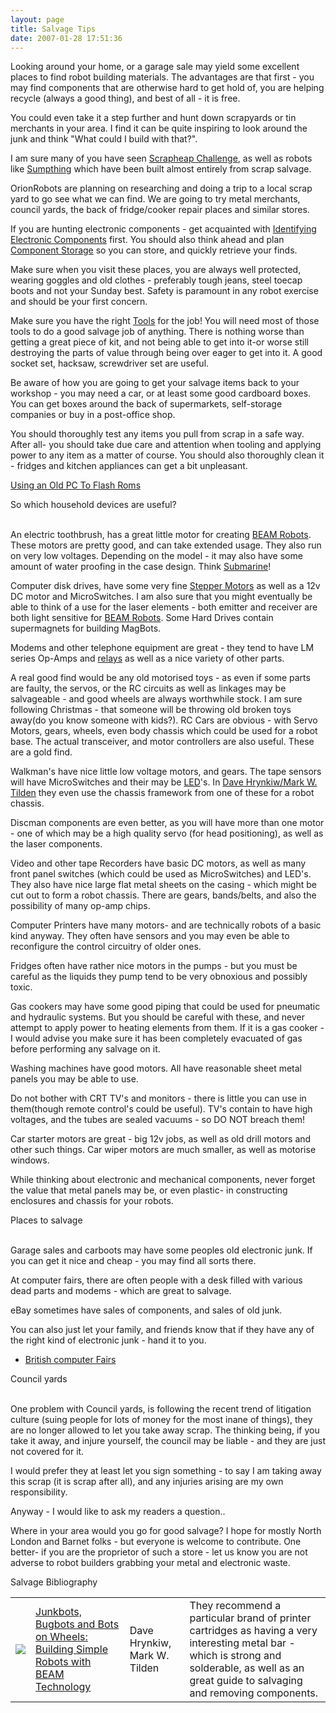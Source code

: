 ```yaml
---
layout: page
title: Salvage Tips
date: 2007-01-28 17:51:36
---
```

<p>Looking around your home, or a garage sale may yield some excellent places to find robot building materials. The advantages are that first - you may find components that are otherwise hard to get hold of, you are helping recycle (always a good thing), and best of all - it is free.
</p>
<p>You could even take it a step further and hunt down scrapyards or tin merchants in your area. I find it can be quite inspiring to look around the junk and think "What could I build with that?".
</p>
<p>I am sure many of you have seen <a href="/wiki/scrapheap_challenge.html" title="Quirky British Gameshow">Scrapheap Challenge</a>, as well as robots like <a href="/wiki/sumpthing.html" title="Sumpthing">Sumpthing</a> which have been built almost entirely from scrap salvage.
</p>
<p>OrionRobots are planning on researching and doing a trip to a local scrap yard to go see what we can find. We are going to try metal merchants, council yards, the back of fridge/cooker repair places and similar stores.
</p>
<p>If you are hunting electronic components - get acquainted with <a href="/wiki/identifying_electronic_components.html" title="Identifying Electronic Components">Identifying Electronic Components</a> first. You should also think ahead and plan <a href="/wiki/component_storage.html" title="Component Storage">Component Storage</a> so you can store, and quickly retrieve your finds.
</p>
<p>Make sure when you visit these places, you are always well protected, wearing goggles and old clothes - preferably tough jeans, steel toecap boots and not your Sunday best. Safety is paramount in any robot exercise and should be your first concern.
</p>
<p>Make sure you have the right <a href="/wiki/robot_tools.html" title="Tools that are often required to get started in robot building">Tools</a> for the job! You will need most of those tools to do a good salvage job of anything. There is nothing worse than getting a great piece of kit, and not being able to get into it-or worse still destroying the parts of value through being over eager to get into it. A good socket set, hacksaw, screwdriver set are useful.
</p>
<p>Be aware of how you are going to get your salvage items back to your workshop - you may need a car, or at least some good cardboard boxes. You can get boxes around the back of supermarkets, self-storage companies or buy in a post-office shop.
</p>
<p>You should thoroughly test any items you pull from scrap in a safe way. After all- you should take due care and attention when tooling and applying power to any item as a matter of course. You should also thoroughly clean it - fridges and kitchen appliances can get a bit unpleasant.
</p>
<p><a href="/wiki/using_an_old_pc_to_flash_roms.html" title="Using An Old PC To Flash Roms">Using an Old PC To Flash Roms</a>
</p>
<div class="titlebar">So which household devices are useful?</div>
<p>
<br/>An electric toothbrush, has a great little motor for creating <a href="/wiki/beam_robots.html" title="Biology, Electronics, Aesthetics and Mechanics">BEAM Robots</a>.  These motors are pretty good, and can take extended usage. They also run on very low voltages. Depending on the model - it may also have some amount of water proofing in the case design. Think <a href="/wiki/submarine.html" title="SubMarine">Submarine</a>!
</p>
<p>Computer disk drives, have some very fine <a href="/wiki/stepper_motors.html" title="Stepper Motors">Stepper Motors</a> as well as a 12v DC motor and MicroSwitches.  I am also sure that you might eventually be able to think of a use for the laser elements - both emitter and receiver are both light sensitive for <a href="/wiki/beam_robots.html" title="Biology, Electronics, Aesthetics and Mechanics">BEAM Robots</a>.  Some Hard Drives contain supermagnets for building MagBots.
</p>
<p>Modems and other telephone equipment are great - they tend to have LM series Op-Amps and <a href="/wiki/electronic_relay.html" title="An electrically activated switch">relays</a> as well as a nice variety of other parts.
</p>
<p>A real good find would be any old motorised toys - as even if some parts are faulty, the servos, or the RC circuits as well as linkages may be salvageable - and good wheels are always worthwhile stock. I am sure following Christmas - that someone will be throwing old broken toys away(do you know someone with kids?). RC Cars are obvious - with Servo Motors, gears, wheels, even body chassis which could be used for a robot base. The actual transceiver, and motor controllers are also useful. These are a gold find.
</p>
<p>Walkman's have nice little low voltage motors, and gears.  The tape sensors will have MicroSwitches and their may be <a href="/wiki/led.html" title="Light Emitting Diode">LED</a>'s. In <a href="Salvage Tips#junkbots">Dave Hrynkiw/Mark W. Tilden</a> they even use the chassis framework from one of these for a robot chassis.
</p>
<p>Discman components are even better, as you will have more than one motor - one of which may be a high quality servo (for head positioning), as well as the laser components.
</p>
<p>Video and other tape Recorders have basic DC motors, as well as many front panel switches (which could be used as MicroSwitches) and LED's. They also have nice large flat metal sheets on the casing - which might be cut out to form a robot chassis. There are gears, bands/belts, and also the possibility of many op-amp chips.
</p>
<p>Computer Printers have many motors- and are technically robots of a basic kind anyway. They often have sensors and you may even be able to reconfigure the control circuitry of older ones.
</p>
<p>Fridges often have rather nice motors in the pumps - but you must be careful as the liquids they pump tend to be very obnoxious and possibly toxic.
</p>
<p>Gas cookers may have some good piping that could be used for pneumatic and hydraulic systems. But you should be careful with these, and never attempt to apply power to heating elements from them. If it is a gas cooker - I would advise you make sure it has been completely evacuated of gas before performing any salvage on it.
</p>
<p>Washing machines have good motors. All have reasonable sheet metal panels you may be able to use.
</p>
<p>Do not bother with CRT TV's and monitors - there is little you can use in them(though remote control's could be useful). TV's contain to have high voltages, and the tubes are sealed vacuums - so DO NOT breach them!
</p>
<p>Car starter motors are great - big 12v jobs, as well as old drill motors and other such things. Car wiper motors are much smaller, as well as motorise windows.
</p>
<p>While thinking about electronic and mechanical components, never forget the value that metal panels may be, or even plastic- in constructing enclosures and chassis for your robots.
</p>
<div class="titlebar">Places to salvage</div>
<p>
<br/>Garage sales and carboots may have some peoples old electronic junk. If you can get it nice and cheap - you may find all sorts there.
</p>
<p>At computer fairs, there are often people with a desk filled with various dead parts and modems - which are great to salvage.
</p>
<p>eBay sometimes have sales of components, and sales of old junk.
</p>
<p>You can also just let your family, and friends know that if they have any of the right kind of electronic junk - hand it to you.
</p>
<ul><li> <a href="http://www.britishcomputerfairs.com" rel="external" target="_blank">British computer Fairs</a>
</li></ul><div class="titlebar">Council yards</div>
<p>
<br/>One problem with Council yards, is following the recent trend of litigation culture (suing people for lots of money for the most inane of things), they are no longer allowed to let you take away scrap. The thinking being, if you take it away, and injure yourself, the council may be liable - and they are just not covered for it.
</p>
<p>I would prefer they at least let you sign something - to say I am taking away this scrap (it is scrap after all), and any injuries arising are my own responsibility.
</p>
<p>Anyway - I would like to ask my readers a question..
</p>
<p>Where in your area would you go for good salvage? I hope for mostly North London and Barnet folks - but everyone is welcome to contribute. One better- if you are the proprietor of such a store - let us know you are not adverse to robot builders grabbing your metal and electronic waste.
</p>
<div class="titlebar">Salvage Bibliography</div>
<p>
</p>
<table class="normal" id="fancytable_1"> <tr> <td class="odd"><a id="junkbots"></a> <a class="internal" href="http://www.amazon.co.uk/exec/obidos/ASIN/0072226013/orionrobots-21" target="_blank"> <img class="img-responsive" src="image16"/> </a> </td> <td class="odd"><a href="http://www.amazon.co.uk/exec/obidos/ASIN/0072226013/orionrobots-21" rel="external" target="_blank">Junkbots, Bugbots and Bots on Wheels: Building Simple Robots with BEAM Technology</a></td> <td class="odd">Dave Hrynkiw, Mark W. Tilden</td> <td class="odd">They recommend a particular brand of printer cartridges as having a very interesting metal bar - which is strong and solderable, as well as an great guide to salvaging and removing components.</td> </tr> </table>
<p>
